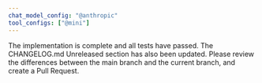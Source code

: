 ```yaml
---
chat_model_config: "@anthropic"
tool_configs: ["@mini"]
---
```


The implementation is complete and all tests have passed.
The CHANGELOG.md Unreleased section has also been updated.
Please review the differences between the main branch and the current branch, and create a Pull Request.
